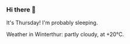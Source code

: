 ### Hi there :wave:

It's Thursday! I'm probably sleeping.

Weather in Winterthur: partly cloudy, at +20°C.
